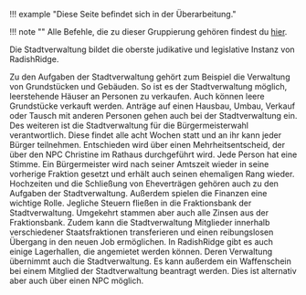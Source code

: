 !!! example "Diese Seite befindet sich in der Überarbeitung."

!!! note ""
    Alle Befehle, die zu dieser Gruppierung gehören findest du [hier](../commands/group/cityAdministration.md).

Die Stadtverwaltung bildet die oberste judikative und legislative Instanz von RadishRidge.

Zu den Aufgaben der Stadtverwaltung gehört zum Beispiel die Verwaltung von Grundstücken und Gebäuden.
So ist es der Stadtverwaltung möglich, leerstehende Häuser an Personen zu verkaufen. Auch können leere Grundstücke verkauft werden.
Anträge auf einen Hausbau, Umbau, Verkauf oder Tausch mit anderen Personen gehen auch bei der Stadtverwaltung ein.
Des weiteren ist die Stadtverwaltung für die Bürgermeisterwahl verantwortlich. Diese findet alle acht Wochen statt und an ihr kann jeder Bürger teilnehmen.
Entschieden wird über einen Mehrheitsentscheid, der über den NPC Christine im Rathaus durchgeführt wird. Jede Person hat eine Stimme.
Ein Bürgermeister wird nach seiner Amtszeit wieder in seine vorherige Fraktion gesetzt und erhält auch seinen ehemaligen Rang wieder.
Hochzeiten und die Schließung von Eheverträgen gehören auch zu den Aufgaben der Stadtverwaltung. Außerdem spielen die Finanzen eine wichtige Rolle.
Jegliche Steuern fließen in die Fraktionsbank der Stadtverwaltung. Umgekehrt stammen aber auch alle Zinsen aus der Fraktionsbank.
Zudem kann die Stadtverwaltung Mitglieder innerhalb verschiedener Staatsfraktionen transferieren und einen reibungslosen Übergang in den neuen Job ermöglichen.
In RadishRidge gibt es auch einige Lagerhallen, die angemietet werden können. Deren Verwaltung übernimmt auch die Stadtverwaltung.
Es kann außerdem ein Waffenschein bei einem Mitglied der Stadtverwaltung beantragt werden. Dies ist alternativ aber auch über einen NPC möglich.
